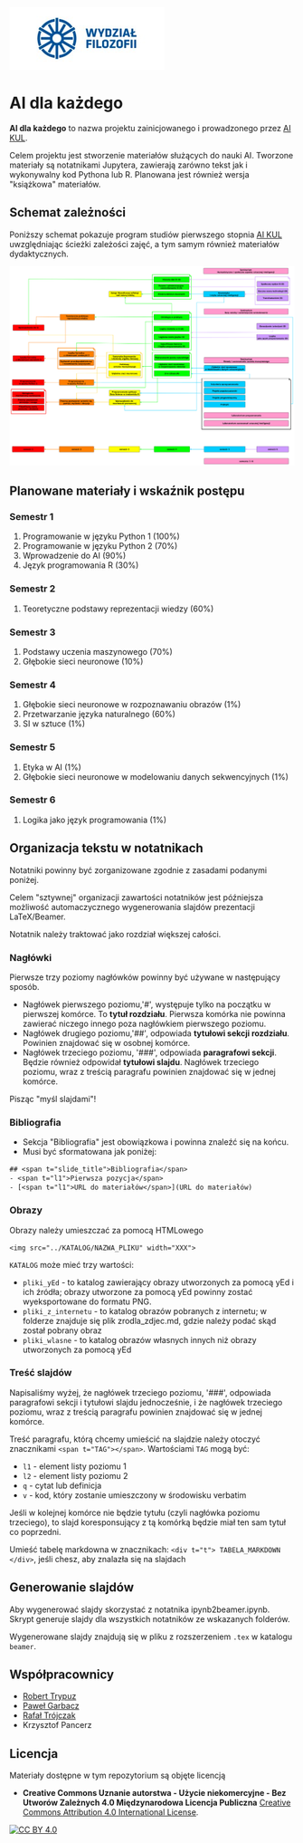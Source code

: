 ![KUL](beamer/logo_kul.jpeg)
# AI dla każdego

**AI dla każdego** to nazwa projektu zainicjowanego i prowadzonego przez [AI KUL](https://ai.kul.pl). 

Celem projektu jest stworzenie materiałów służących do nauki AI. Tworzone materiały są notatnikami Jupytera, zawierają zarówno tekst jak i wykonywalny kod Pythona lub R. Planowana jest również wersja "książkowa" materiałów.

## Schemat zależności 

Poniższy schemat pokazuje program studiów pierwszego stopnia [AI KUL](https://ai.kul.pl) uwzględniając ścieżki zależości zajęć, a tym samym również materiałów dydaktycznych. 

![schemat zależności zajęć](pliki_yEd/mapa%20zależności%20zajęć%20SI%20trans.png)


## Planowane materiały i wskaźnik postępu

### Semestr 1
1. Programowanie w języku Python 1 (100%)
2. Programowanie w języku Python 2 (70%)
3. Wprowadzenie do AI (90%)
4. Język programowania R (30%)

### Semestr 2
1. Teoretyczne podstawy reprezentacji wiedzy (60%)

### Semestr 3
1. Podstawy uczenia maszynowego (70%)
2. Głębokie sieci neuronowe (10%)

### Semestr 4
1. Głębokie sieci neuronowe w rozpoznawaniu obrazów (1%)
2. Przetwarzanie języka naturalnego (60%)
3. SI w sztuce (1%)

### Semestr 5
1. Etyka w AI (1%)
2. Głębokie sieci neuronowe w modelowaniu danych sekwencyjnych (1%)

### Semestr 6
1. Logika jako język programowania (1%)





## Organizacja tekstu w notatnikach

Notatniki powinny być zorganizowane zgodnie z zasadami podanymi poniżej. 

Celem "sztywnej" organizacji zawartości notatników jest późniejsza możliwość automaczycznego wygenerowania slajdów prezentacji LaTeX/Beamer.

Notatnik należy traktować jako rozdział większej całości.

### Nagłówki

Pierwsze trzy poziomy nagłówków powinny być używane w następujący sposób.

- Nagłówek pierwszego poziomu,'#', występuje tylko na początku w pierwszej komórce. To **tytuł rozdziału**. Pierwsza komórka nie powinna zawierać niczego innego poza nagłówkiem pierwszego poziomu.
- Nagłówek drugiego poziomu,'##', odpowiada **tytułowi sekcji rozdziału**. Powinien znajdować się w osobnej komórce.
- Nagłówek trzeciego poziomu, '###', odpowiada **paragrafowi sekcji**. Będzie również odpowidał **tytułowi slajdu**. Nagłówek trzeciego poziomu, wraz z treścią paragrafu powinien znajdować się w jednej komórce.

Pisząc "myśl slajdami"!

### Bibliografia

- Sekcja "Bibliografia" jest obowiązkowa i powinna znaleźć się na końcu.
- Musi być sformatowana jak poniżej:

```
## <span t="slide_title">Bibliografia</span>
- <span t="l1">Pierwsza pozycja</span>
- [<span t="l1">URL do materiałów</span>](URL do materiałów)
```
### Obrazy

Obrazy należy umieszczać za pomocą HTMLowego
```
<img src="../KATALOG/NAZWA_PLIKU" width="XXX">
```

`KATALOG` może mieć trzy wartości:

- `pliki_yEd` - to katalog zawierający obrazy utworzonych za pomocą yEd i ich źródła; obrazy utworzone za pomocą yEd powinny zostać wyeksportowane do formatu PNG.
- `pliki_z_internetu` - to katalog obrazów pobranych z internetu; w folderze znajduje się plik zrodla_zdjec.md, gdzie należy podać skąd został pobrany obraz
- `pliki_wlasne` - to katalog obrazów własnych innych niż obrazy utworzonych za pomocą yEd

### Treść slajdów

Napisaliśmy wyżej, że nagłówek trzeciego poziomu, '###', odpowiada paragrafowi sekcji i tytułowi slajdu jednocześnie, i że nagłówek trzeciego poziomu, wraz z treścią paragrafu powinien znajdować się w jednej komórce. 

Treść paragrafu, którą chcemy umieścić na slajdzie należy otoczyć znacznikami `<span t="TAG"></span>`. Wartościami `TAG` mogą być:

- `l1` - element listy poziomu 1
- `l2` - element listy poziomu 2
-  `q` - cytat lub definicja
-  `v` - kod, który zostanie umieszczony w środowisku verbatim

Jeśli w kolejnej komórce nie będzie tytułu (czyli nagłówka poziomu trzeciego), to slajd koresponsujący z tą komórką  będzie miał ten sam tytuł co poprzedni.

Umieść tabelę markdowna w znacznikach: `<div t="t"> TABELA_MARKDOWN </div>`, jeśli chesz, aby znalazła się na slajdach

## Generowanie slajdów

Aby wygenerować slajdy skorzystać z notatnika ipynb2beamer.ipynb. Skrypt generuje slajdy dla wszystkich notatników ze wskazanych folderów.

Wygenerowane slajdy znajdują się w pliku z rozszerzeniem `.tex` w katalogu `beamer`.

## Współpracownicy
- [Robert Trypuz](https://www.linkedin.com/in/robert-trypuz-a1262617/)
- [Paweł Garbacz](https://www.linkedin.com/in/pawel-garbacz-3b041318/)
- [Rafał Trójczak](https://www.linkedin.com/in/rafa-trjczak-a112b714b/)
- Krzysztof Pancerz

## Licencja

Materiały dostępne w tym repozytorium są objęte licencją 
- **Creative Commons Uznanie autorstwa - Użycie niekomercyjne - Bez Utworów Zależnych 4.0 Międzynarodowa Licencja Publiczna** [Creative Commons Attribution 4.0 International License][cc-by].

[![CC BY 4.0][cc-by-shield]][cc-by]

[cc-by]: https://creativecommons.org/licenses/by-nc-nd/4.0/
[cc-by-image]: https://i.creativecommons.org/l/by-nc-nd/4.0/88x31.png
[cc-by-shield]: https://img.shields.io/badge/License-CC%20BY%20NC%20ND%204.0-lightgrey.svg
